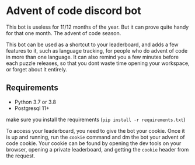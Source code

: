 Advent of code discord bot
==
This bot is useless for 11/12 months of the year. But it can prove quite handy for that one month.
The advent of code season.

This bot can be used as a shortcut to your leaderboard, and adds a few features to it, such as language tracking,
for people who do advent of code in more than one language.
It can also remind you a few minutes before each puzzle releases, so that you dont waste time opening your workspace,
or forget about it entirely.

Requirements
--
- Python 3.7 or 3.8
- Postgresql 11+

make sure you install the requirements (`pip install -r requirements.txt`)

To access your leaderboard, you need to give the bot your cookie. Once it is up and running, run the `cookie` command
and dm the bot your advent of code cookie. Your cookie can be found by opening the dev tools on your browser, opening
a private leaderboard, and getting the `cookie` header from the request.